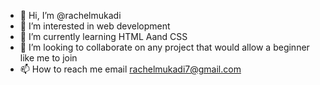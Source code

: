 - 👋 Hi, I’m @rachelmukadi
- 👀 I’m interested in web development 
- 🌱 I’m currently learning HTML Aand CSS
- 💞️ I’m looking to collaborate on any project that would allow a beginner like me to join
- 📫 How to reach me email rachelmukadi7@gmail.com

<!---
rachelmukadi/rachelmukadi is a ✨ special ✨ repository because its `README.md` (this file) appears on your GitHub profile.
You can click the Preview link to take a look at your changes.
--->
